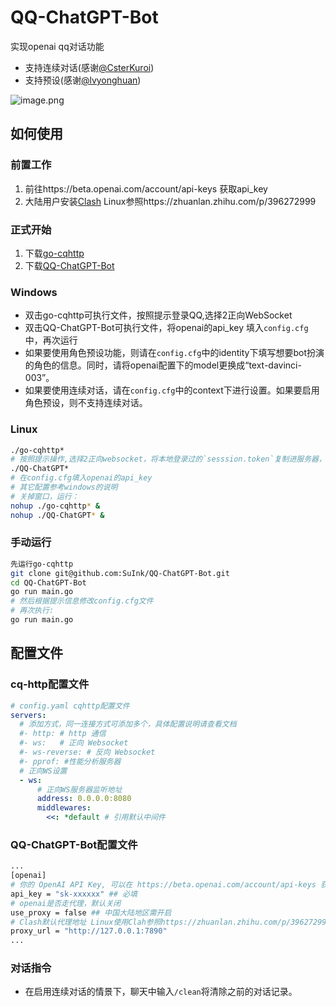 # QQ-ChatGPT-Bot
实现openai qq对话功能
* 支持连续对话(感谢[@CsterKuroi](https://github.com/CsterKuroi))
* 支持预设(感谢[@lvyonghuan](https://github.com/lvyonghuan))

![image.png](https://s2.loli.net/2023/03/27/6VJEKkDsA8dIBzL.png)

## 如何使用
### 前置工作
1. 前往https://beta.openai.com/account/api-keys 获取api_key
2. 大陆用户安装[Clash](https://github.com/Dreamacro/clash/releases) Linux参照https://zhuanlan.zhihu.com/p/396272999
### 正式开始
1. 下载[go-cqhttp](https://github.com/Mrs4s/go-cqhttp/releases)
2. 下载[QQ-ChatGPT-Bot](https://github.com/SuInk/QQ-ChatGPT-Bot/releases)
### Windows
* 双击go-cqhttp可执行文件，按照提示登录QQ,选择2正向WebSocket
* 双击QQ-ChatGPT-Bot可执行文件，将openai的api_key 填入`config.cfg`中，再次运行
* 如果要使用角色预设功能，则请在`config.cfg`中的identity下填写想要bot扮演的角色的信息。同时，请将openai配置下的model更换成“text-davinci-003”。
* 如果要使用连续对话，请在`config.cfg`中的context下进行设置。如果要启用角色预设，则不支持连续对话。
### Linux
```bash
./go-cqhttp*
# 按照提示操作,选择2正向websocket，将本地登录过的`sesssion.token`复制进服务器，防止tx风控
./QQ-ChatGPT*
# 在config.cfg填入openai的api_key
# 其它配置参考windows的说明
# 关掉窗口，运行：
nohup ./go-cqhttp* &
nohup ./QQ-ChatGPT* &
```
### 手动运行
```bash
先运行go-cqhttp
git clone git@github.com:SuInk/QQ-ChatGPT-Bot.git
cd QQ-ChatGPT-Bot
go run main.go
# 然后根据提示信息修改config.cfg文件
# 再次执行: 
go run main.go
```
## 配置文件
### cq-http配置文件
```yaml
# config.yaml cqhttp配置文件
servers:
  # 添加方式，同一连接方式可添加多个，具体配置说明请查看文档
  #- http: # http 通信
  #- ws:   # 正向 Websocket
  #- ws-reverse: # 反向 Websocket
  #- pprof: #性能分析服务器
  # 正向WS设置
  - ws:
      # 正向WS服务器监听地址
      address: 0.0.0.0:8080
      middlewares:
        <<: *default # 引用默认中间件
```
### QQ-ChatGPT-Bot配置文件
```bash
...
[openai]
# 你的 OpenAI API Key, 可以在 https://beta.openai.com/account/api-keys 获取
api_key = "sk-xxxxxx" ## 必填
# openai是否走代理，默认关闭
use_proxy = false ## 中国大陆地区需开启
# Clash默认代理地址 Linux使用Clah参照https://zhuanlan.zhihu.com/p/396272999
proxy_url = "http://127.0.0.1:7890"
...
```
### 对话指令
* 在启用连续对话的情景下，聊天中输入`/clean`将清除之前的对话记录。